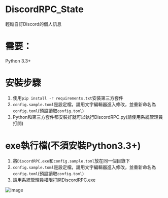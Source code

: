 # DiscordRPC_State
輕鬆自訂Discord的個人訊息

# 需要：
Python 3.3+

# 安裝步驟
1. 使用`pip install -r requirements.txt`安裝第三方套件
2. `config.sample.toml`是設定檔，請用文字編輯器進入修改，並重新命名為`config.toml`(預設讀取`config.toml`)
3. Python和第三方套件都安裝好就可以執行DiscordRPC.py(請使用系統管理員打開)

# exe執行檔(不須安裝Python3.3+)
1. 將`DiscordRPC.exe`和`config.sample.toml`放在同一個目錄下
2. `config.sample.toml`是設定檔，請用文字編輯器進入修改，並重新命名為`config.toml`(預設讀取`config.toml`)
3. 請用系統管理員權限打開DiscordRPC.exe

![image](https://i.imgur.com/EClxL24.png)
